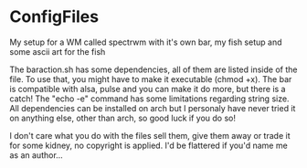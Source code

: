 # ConfigFiles

My setup for a WM called spectrwm with it's own bar, my fish setup and some ascii art for the fish

The baraction.sh has some dependencies, all of them are listed inside of the file.
To use that, you might have to make it executable (chmod +x).
The bar is compatible with alsa, pulse and you can make it do more,
but there is a catch! The "echo -e" command has some limitations regarding string size. 
All dependencies can be installed on arch but I personaly have never tried it on 
anything else, other than arch, so good luck if you do so!

I don't care what you do with the files sell them, give them away or trade it for 
some kidney, no copyright is applied. I'd be flattered if you'd name me as an author...
